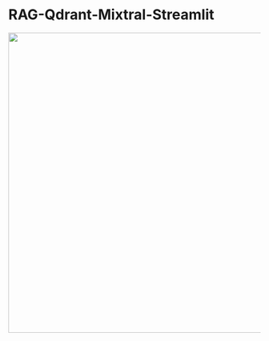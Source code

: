 # RAG-Qdrant-Mixtral-Streamlit

<p align="center">
    <img src="https://drive.google.com/uc?id=1t5dUyJwgy2ZpDAqHXw7GhUAp2FE5BWHA](https://qdrant.tech/blog/using-qdrant-and-langchain/flow-diagram.png" width="600" />
</p>

